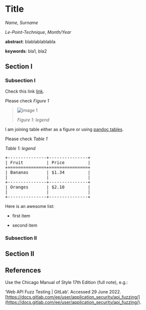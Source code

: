 # Title
_Name, Surname_

_Le-Point-Technique_, _Month/Year_

__abstract__: blablablablabla

__keywords__: bla1, bla2

## Section I
### Subsection I

Check this link [link](google.fr).

Please check _Figure 1_

> ![image 1](https://user-images.githubusercontent.com/6229031/142882134-04839c93-ce4d-4af5-88f6-97feb5cf7373.png)
>
> _Figure 1: legend_

I am joining table either as a figure or using [pandoc tables](https://pandoc.org/MANUAL.html#tables).

Please check _Table 1_

_Table 1: legend_

<pre>
+---------------+---------------+
| Fruit         | Price         | 
+===============+===============+
| Bananas       | $1.34         |
|               |               |
+---------------+---------------+
| Oranges       | $2.10         |
|               |               |
+---------------+---------------+
</pre>

Here is an awesome list:

- first item

- second item

### Subsection II
## Section II

## References

Use the Chicago Manual of Style 17th Edition (full note), e.g.:

‘Web API Fuzz Testing | GitLab’. Accessed 29 June 2022.
[https://docs.gitlab.com/ee/user/application_security/api_fuzzing/](https://docs.gitlab.com/ee/user/application_security/api_fuzzing/).
